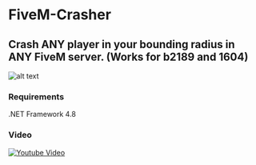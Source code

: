 # FiveM-Crasher
## Crash ANY player in your bounding radius in ANY FiveM server. (Works for b2189 and 1604)
![alt text](https://i.imgur.com/z0prB1q.png)

### Requirements
.NET Framework 4.8

### Video
[![Youtube Video](https://img.youtube.com/vi/mFFI3oj7f_w/0.jpg)](https://www.youtube.com/watch?v=mFFI3oj7f_w)
